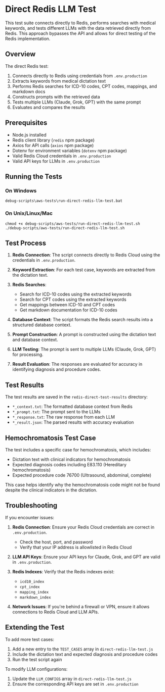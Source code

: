 # Direct Redis LLM Test

This test suite connects directly to Redis, performs searches with medical keywords, and tests different LLMs with the data retrieved directly from Redis. This approach bypasses the API and allows for direct testing of the Redis implementation.

## Overview

The direct Redis test:

1. Connects directly to Redis using credentials from `.env.production`
2. Extracts keywords from medical dictation text
3. Performs Redis searches for ICD-10 codes, CPT codes, mappings, and markdown docs
4. Constructs prompts with the retrieved data
5. Tests multiple LLMs (Claude, Grok, GPT) with the same prompt
6. Evaluates and compares the results

## Prerequisites

- Node.js installed
- Redis client library (`redis` npm package)
- Axios for API calls (`axios` npm package)
- Dotenv for environment variables (`dotenv` npm package)
- Valid Redis Cloud credentials in `.env.production`
- Valid API keys for LLMs in `.env.production`

## Running the Tests

### On Windows

```
debug-scripts\aws-tests\run-direct-redis-llm-test.bat
```

### On Unix/Linux/Mac

```
chmod +x debug-scripts/aws-tests/run-direct-redis-llm-test.sh
./debug-scripts/aws-tests/run-direct-redis-llm-test.sh
```

## Test Process

1. **Redis Connection**: The script connects directly to Redis Cloud using the credentials in `.env.production`.

2. **Keyword Extraction**: For each test case, keywords are extracted from the dictation text.

3. **Redis Searches**:
   - Search for ICD-10 codes using the extracted keywords
   - Search for CPT codes using the extracted keywords
   - Get mappings between ICD-10 and CPT codes
   - Get markdown documentation for ICD-10 codes

4. **Database Context**: The script formats the Redis search results into a structured database context.

5. **Prompt Construction**: A prompt is constructed using the dictation text and database context.

6. **LLM Testing**: The prompt is sent to multiple LLMs (Claude, Grok, GPT) for processing.

7. **Result Evaluation**: The responses are evaluated for accuracy in identifying diagnosis and procedure codes.

## Test Results

The test results are saved in the `redis-direct-test-results` directory:

- `*_context.txt`: The formatted database context from Redis
- `*_prompt.txt`: The prompt sent to the LLMs
- `*_response.txt`: The raw response from each LLM
- `*_result.json`: The parsed results with accuracy evaluation

## Hemochromatosis Test Case

The test includes a specific case for hemochromatosis, which includes:

- Dictation text with clinical indicators for hemochromatosis
- Expected diagnosis codes including E83.110 (Hereditary hemochromatosis)
- Expected procedure code 76700 (Ultrasound, abdominal, complete)

This case helps identify why the hemochromatosis code might not be found despite the clinical indicators in the dictation.

## Troubleshooting

If you encounter issues:

1. **Redis Connection**: Ensure your Redis Cloud credentials are correct in `.env.production`.
   - Check the host, port, and password
   - Verify that your IP address is allowlisted in Redis Cloud

2. **LLM API Keys**: Ensure your API keys for Claude, Grok, and GPT are valid in `.env.production`.

3. **Redis Indexes**: Verify that the Redis indexes exist:
   - `icd10_index`
   - `cpt_index`
   - `mapping_index`
   - `markdown_index`

4. **Network Issues**: If you're behind a firewall or VPN, ensure it allows connections to Redis Cloud and LLM APIs.

## Extending the Test

To add more test cases:

1. Add a new entry to the `TEST_CASES` array in `direct-redis-llm-test.js`
2. Include the dictation text and expected diagnosis and procedure codes
3. Run the test script again

To modify LLM configurations:

1. Update the `LLM_CONFIGS` array in `direct-redis-llm-test.js`
2. Ensure the corresponding API keys are set in `.env.production`